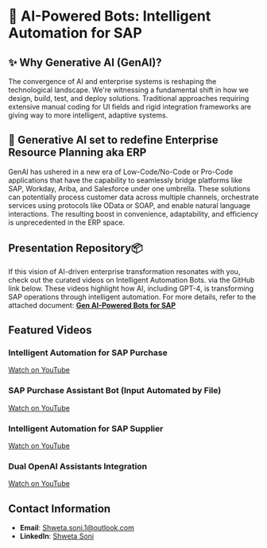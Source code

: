 # 🤖 AI-Powered Bots: Intelligent Automation for SAP


## ✨ **Why Generative AI (GenAI)?**

The convergence of AI and enterprise systems is reshaping the technological landscape. We're witnessing a fundamental shift in how we design, build, test, and deploy solutions. Traditional approaches requiring extensive manual coding for UI fields and rigid integration frameworks are giving way to more intelligent, adaptive systems.


## 🎯 Generative AI set to redefine Enterprise Resource Planning aka ERP

GenAI has ushered in a new era of Low-Code/No-Code or Pro-Code applications that have the capability to seamlessly bridge platforms like SAP, Workday, Ariba, and Salesforce under one umbrella. These solutions can potentially process customer data across multiple channels, orchestrate services using protocols like OData or SOAP, and enable natural language interactions. The resulting boost in convenience, adaptability, and efficiency is unprecedented in the ERP space.

## Presentation Repository📦

If this vision of AI-driven enterprise transformation resonates with you, check out the curated videos on Intelligent Automation Bots. via the GitHub link below. These videos highlight how AI, including GPT-4, is transforming SAP operations through intelligent automation. For more details, refer to the attached document:
[**Gen AI-Powered Bots for SAP**](https://github.com/shwetalearnings/GenAI-Conversational-Bots-for-Purchasing-in-SAP/blob/main/Gen%20AI-Powered%20Bots%20for%20SAP%20V1.0.pptx)

## Featured Videos

### Intelligent Automation for SAP Purchase
[Watch on YouTube](https://youtu.be/ZuheuCYE9I8)

### SAP Purchase Assistant Bot (Input Automated by File)
[Watch on YouTube](https://youtu.be/tXVRnZDpswI)

### Intelligent Automation for SAP Supplier
[Watch on YouTube](https://youtu.be/DKCwFVsL8j8)

### Dual OpenAI Assistants Integration
[Watch on YouTube](https://youtu.be/Ls2fC_8d6NY)

## Contact Information

- **Email**: [Shweta.soni.1@outlook.com](mailto:Shweta.soni.1@outlook.com)
- **LinkedIn**: [Shweta Soni](https://www.linkedin.com/in/shweta-soni-ai-sap/)
